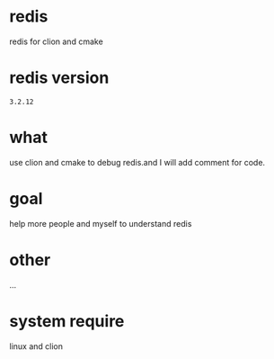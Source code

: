 # redis
redis for clion and cmake

# redis version
`3.2.12`

# what
use clion and cmake to debug redis.and I will add comment for code.

# goal
help more people and myself to understand redis

# other
...

# system require
linux and clion
